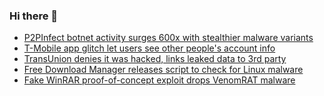 ### Hi there 👋

<!--START_SECTION:feed-->
* [P2PInfect botnet activity surges 600x with stealthier malware variants](https://www.bleepingcomputer.com/news/security/p2pinfect-botnet-activity-surges-600x-with-stealthier-malware-variants/)
* [T-Mobile app glitch let users see other people's account info](https://www.bleepingcomputer.com/news/security/t-mobile-app-glitch-let-users-see-other-peoples-account-info/)
* [TransUnion denies it was hacked, links leaked data to 3rd party](https://www.bleepingcomputer.com/news/security/transunion-denies-it-was-hacked-links-leaked-data-to-3rd-party/)
* [Free Download Manager releases script to check for Linux malware](https://www.bleepingcomputer.com/news/security/free-download-manager-releases-script-to-check-for-linux-malware/)
* [Fake WinRAR proof-of-concept exploit drops VenomRAT malware](https://www.bleepingcomputer.com/news/security/fake-winrar-proof-of-concept-exploit-drops-venomrat-malware/)
<!--END_SECTION:feed-->

<!--
**frankenk/frankenk** is a ✨ _special_ ✨ repository because its `README.md` (this file) appears on your GitHub profile.

Here are some ideas to get you started:

- 🔭 I’m currently working on ...
- 🌱 I’m currently learning ...
- 👯 I’m looking to collaborate on ...
- 🤔 I’m looking for help with ...
- 💬 Ask me about ...
- 📫 How to reach me: ...
- 😄 Pronouns: ...
- ⚡ Fun fact: ...
-->



